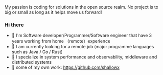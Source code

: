 My passion is coding for solutions in the open source realm. No project is to big or small as long as it helps move us forward!
### Hi there  

- 🌱 I'm Software developer/Programmer/Software engineer that have 3 years working from home （remote）experience
- 👯 I am currently looking for a remote job (major programme languages such as Java / Go / Rust)
- 🔭 I specialize in system performance and observability, middleware and distributed systems
- 👯 some of my own work: https://github.com/shallowx
